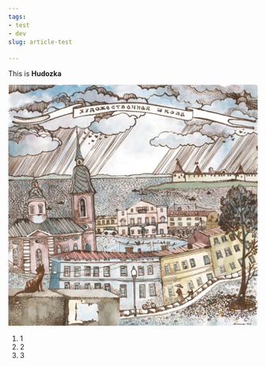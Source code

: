 ```yaml
---
tags:
- test
- dev
slug: article-test

---
```

This is **Hudozka**

![](/uploads/2019/HudozkaMain2014.jpg)

1. 1
2. 2
3. 3